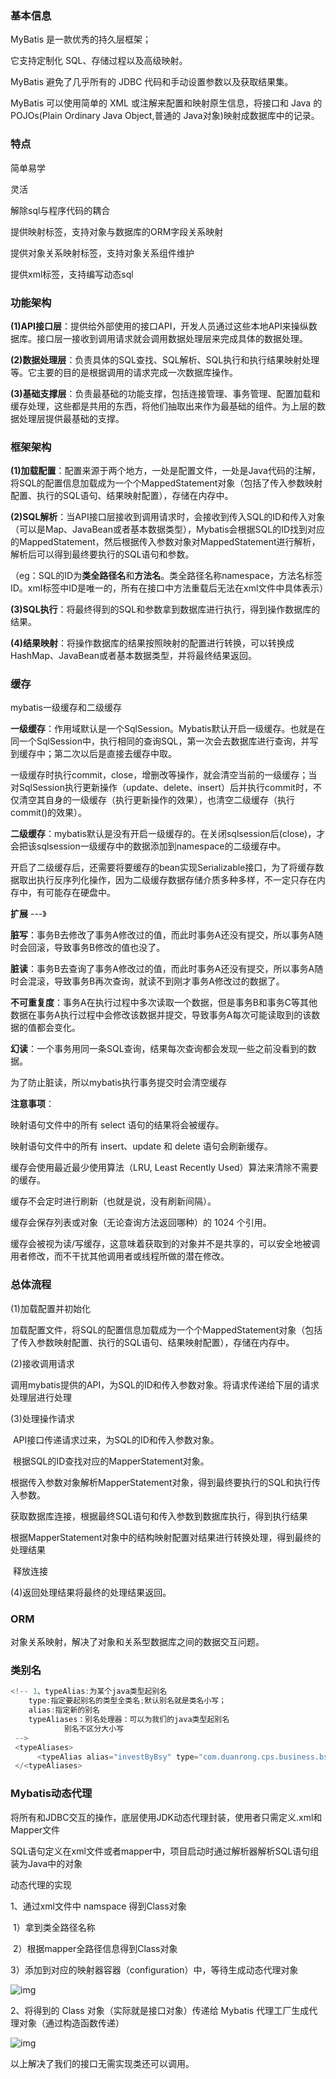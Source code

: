 ### 基本信息

MyBatis 是一款优秀的持久层框架；

它支持定制化 SQL、存储过程以及高级映射。

MyBatis 避免了几乎所有的 JDBC 代码和手动设置参数以及获取结果集。

MyBatis 可以使用简单的 XML 或注解来配置和映射原生信息，将接口和 Java 的 POJOs(Plain Ordinary Java Object,普通的 Java对象)映射成数据库中的记录。

### 特点

简单易学

灵活

解除sql与程序代码的耦合

提供映射标签，支持对象与数据库的ORM字段关系映射

提供对象关系映射标签，支持对象关系组件维护

提供xml标签，支持编写动态sql

### 功能架构

**(1)API接口层**：提供给外部使用的接口API，开发人员通过这些本地API来操纵数据库。接口层一接收到调用请求就会调用数据处理层来完成具体的数据处理。

**(2)数据处理层**：负责具体的SQL查找、SQL解析、SQL执行和执行结果映射处理等。它主要的目的是根据调用的请求完成一次数据库操作。

**(3)基础支撑层**：负责最基础的功能支撑，包括连接管理、事务管理、配置加载和缓存处理，这些都是共用的东西，将他们抽取出来作为最基础的组件。为上层的数据处理层提供最基础的支撑。

### 框架架构

**(1)加载配置**：配置来源于两个地方，一处是配置文件，一处是Java代码的注解，将SQL的配置信息加载成为一个个MappedStatement对象（包括了传入参数映射配置、执行的SQL语句、结果映射配置），存储在内存中。

**(2)SQL解析**：当API接口层接收到调用请求时，会接收到传入SQL的ID和传入对象（可以是Map、JavaBean或者基本数据类型），Mybatis会根据SQL的ID找到对应的MappedStatement，然后根据传入参数对象对MappedStatement进行解析，解析后可以得到最终要执行的SQL语句和参数。

​		（eg：SQL的ID为**类全路径名**和**方法名**。类全路径名称namespace，方法名标签ID。xml标签中ID是唯一的，所有在接口中方法重载后无法在xml文件中具体表示）

**(3)SQL执行**：将最终得到的SQL和参数拿到数据库进行执行，得到操作数据库的结果。

**(4)结果映射**：将操作数据库的结果按照映射的配置进行转换，可以转换成HashMap、JavaBean或者基本数据类型，并将最终结果返回。

### 缓存

mybatis一级缓存和二级缓存

**一级缓存**：作用域默认是一个SqlSession。Mybatis默认开启一级缓存。也就是在同一个SqlSession中，执行相同的查询SQL，第一次会去数据库进行查询，并写到缓存中；第二次以后是直接去缓存中取。

一级缓存时执行commit，close，增删改等操作，就会清空当前的一级缓存；当对SqlSession执行更新操作（update、delete、insert）后并执行commit时，不仅清空其自身的一级缓存（执行更新操作的效果），也清空二级缓存（执行commit()的效果）。

**二级缓存**：mybatis默认是没有开启一级缓存的。在关闭sqlsession后(close)，才会把该sqlsession一级缓存中的数据添加到namespace的二级缓存中。

开启了二级缓存后，还需要将要缓存的bean实现Serializable接口，为了将缓存数据取出执行反序列化操作，因为二级缓存数据存储介质多种多样，不一定只存在内存中，有可能存在硬盘中。

**扩展** ---》

​	**脏写**：事务B去修改了事务A修改过的值，而此时事务A还没有提交，所以事务A随时会回滚，导致事务B修改的值也没了。

​	**脏读**：事务B去查询了事务A修改过的值，而此时事务A还没有提交，所以事务A随时会混滚，导致事务B再次查询，就读不到刚才事务A修改过的数据了。

​	**不可重复度**：事务A在执行过程中多次读取一个数据，但是事务B和事务C等其他数据在事务A执行过程中会修改该数据并提交，导致事务A每次可能读取到的该数据的值都会变化。

​	**幻读**：一个事务用同一条SQL查询，结果每次查询都会发现一些之前没看到的数据。

为了防止脏读，所以mybatis执行事务提交时会清空缓存

**注意事项**：

映射语句文件中的所有 select 语句的结果将会被缓存。

映射语句文件中的所有 insert、update 和 delete 语句会刷新缓存。

缓存会使用最近最少使用算法（LRU, Least Recently Used）算法来清除不需要的缓存。

缓存不会定时进行刷新（也就是说，没有刷新间隔）。

缓存会保存列表或对象（无论查询方法返回哪种）的 1024 个引用。

缓存会被视为读/写缓存，这意味着获取到的对象并不是共享的，可以安全地被调用者修改，而不干扰其他调用者或线程所做的潜在修改。

### 总体流程

(1)加载配置并初始化

​		加载配置文件，将SQL的配置信息加载成为一个个MappedStatement对象（包括了传入参数映射配置、执行的SQL语句、结果映射配置），存储在内存中。

(2)接收调用请求

​		调用mybatis提供的API，为SQL的ID和传入参数对象。将请求传递给下层的请求处理层进行处理

(3)处理操作请求

​		API接口传递请求过来，为SQL的ID和传入参数对象。

​		根据SQL的ID查找对应的MapperStatement对象。

​		根据传入参数对象解析MapperStatement对象，得到最终要执行的SQL和执行传入参数。

​		获取数据库连接，根据最终SQL语句和传入参数到数据库执行，得到执行结果

​		根据MapperStatement对象中的结构映射配置对结果进行转换处理，得到最终的处理结果

​		释放连接

(4)返回处理结果将最终的处理结果返回。

### ORM

对象关系映射，解决了对象和关系型数据库之间的数据交互问题。

### 类别名

```java
<!-- 1、typeAlias:为某个java类型起别名
    type:指定要起别名的类型全类名;默认别名就是类名小写；
    alias:指定新的别名
    typeAliases：别名处理器：可以为我们的java类型起别名 
            别名不区分大小写
 -->
 <typeAliases>
      <typeAlias alias="investByBsy" type="com.duanrong.cps.business.bsy.model.InvestByBsy"/>
 </<typeAliases>
```

### Mybatis动态代理

将所有和JDBC交互的操作，底层使用JDK动态代理封装，使用者只需定义.xml和Mapper文件

SQL语句定义在xml文件或者mapper中，项目启动时通过解析器解析SQL语句组装为Java中的对象

动态代理的实现

1、通过xml文件中 namspace 得到Class对象

​		1）拿到类全路径名称

​		2）根据mapper全路径信息得到Class对象

​		3）添加到对应的映射器容器（configuration）中，等待生成动态代理对象

![img](https://img-blog.csdnimg.cn/img_convert/6af5eaa746af08dffb8bafee3ece4618.png)

2、将得到的 Class 对象（实际就是接口对象）传递给 Mybatis 代理工厂生成代理对象（通过构造函数传递）

![img](https://img-blog.csdnimg.cn/img_convert/e621827194595f093c1949fc73dd4fbd.png)

以上解决了我们的接口无需实现类还可以调用。

